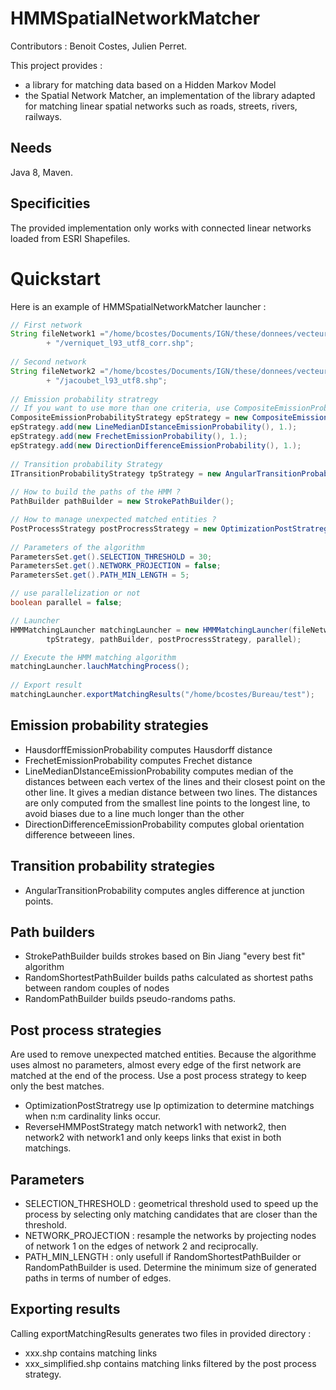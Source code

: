 # HMMSpatialNetworkMatcher

Contributors : Benoit Costes, Julien Perret.

This project provides :
* a library for matching data based on a Hidden Markov Model
* the Spatial Network Matcher, an implementation of the library adapted for matching linear spatial networks such as roads, streets, rivers, railways.

## Needs
Java 8, Maven.

## Specificities

The provided implementation only works with connected linear networks loaded from ESRI Shapefiles.

# Quickstart


Here is an example of HMMSpatialNetworkMatcher launcher :

```Java
// First network
String fileNetwork1 ="/home/bcostes/Documents/IGN/these/donnees/vecteur/filaires/filaires_corriges"
        + "/verniquet_l93_utf8_corr.shp";
    
// Second network
String fileNetwork2 ="/home/bcostes/Documents/IGN/these/donnees/vecteur/filaires/filaires_corriges"
        + "/jacoubet_l93_utf8.shp";
    
// Emission probability stratregy
// If you want to use more than one criteria, use CompositeEmissionProbability to wrap them
CompositeEmissionProbabilityStrategy epStrategy = new CompositeEmissionProbabilityStrategy();
epStrategy.add(new LineMedianDIstanceEmissionProbability(), 1.);
epStrategy.add(new FrechetEmissionProbability(), 1.);
epStrategy.add(new DirectionDifferenceEmissionProbability(), 1.);
    
// Transition probability Strategy
ITransitionProbabilityStrategy tpStrategy = new AngularTransitionProbability();
    
// How to build the paths of the HMM ?
PathBuilder pathBuilder = new StrokePathBuilder();

// How to manage unexpected matched entities ?
PostProcessStrategy postProcressStrategy = new OptimizationPostStratregy();
    
// Parameters of the algorithm
ParametersSet.get().SELECTION_THRESHOLD = 30;
ParametersSet.get().NETWORK_PROJECTION = false;
ParametersSet.get().PATH_MIN_LENGTH = 5;

// use parallelization or not    
boolean parallel = false;

// Launcher
HMMMatchingLauncher matchingLauncher = new HMMMatchingLauncher(fileNetwork1, fileNetwork2, epStrategy,
        tpStrategy, pathBuilder, postProcressStrategy, parallel);

// Execute the HMM matching algorithm
matchingLauncher.lauchMatchingProcess();
    
// Export result
matchingLauncher.exportMatchingResults("/home/bcostes/Bureau/test");
```
## Emission probability strategies
* HausdorffEmissionProbability computes Hausdorff distance
* FrechetEmissionProbability computes Frechet distance
* LineMedianDIstanceEmissionProbability computes median of the distances between each vertex of the lines and their closest point on the other line. It gives a median distance between two lines. The distances are only computed from the smallest line points to the longest line, to avoid biases due to a line much longer than the other
* DirectionDifferenceEmissionProbability computes global orientation difference betweeen lines.

## Transition probability strategies

* AngularTransitionProbability computes angles difference at junction points.

## Path builders

* StrokePathBuilder builds strokes based on Bin Jiang "every best fit" algorithm
* RandomShortestPathBuilder builds paths calculated as shortest paths between random couples of nodes
* RandomPathBuilder builds pseudo-randoms paths.

## Post process strategies

Are used to remove unexpected matched entities. Because the algorithme uses almost no parameters, almost every edge of the first network are matched at the end of the process. Use a post process strategy to keep only the best matches.

* OptimizationPostStratregy use lp optimization to determine matchings when n:m cardinality links occur.
* ReverseHMMPostStrategy match network1 with network2, then network2 with network1 and only keeps links that exist in both matchings.

## Parameters

* SELECTION_THRESHOLD : geometrical threshold used to speed up the process by selecting only matching candidates that are closer than the threshold.
* NETWORK_PROJECTION : resample the networks by projecting nodes of network 1 on the edges of network 2 and reciprocally.
* PATH_MIN_LENGTH : only usefull if RandomShortestPathBuilder or RandomPathBuilder is used. Determine the minimum size of generated paths in terms of number of edges.

## Exporting results

Calling exportMatchingResults generates two files in provided directory : 
* xxx.shp contains matching links
* xxx_simplified.shp contains matching links filtered by the post process strategy.
